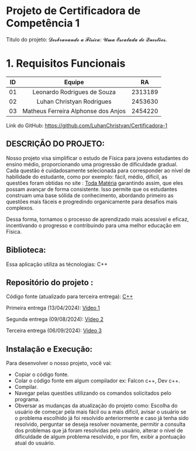 # Projeto de Certificadora de  Competência 1

Titulo do projeto: 𝓓𝓮𝓼𝓫𝓻𝓪𝓿𝓪𝓷𝓭𝓸 𝓪 𝓕𝓲́𝓼𝓲𝓬𝓪: 𝓤𝓶𝓪 𝓔𝓼𝓬𝓪𝓵𝓪𝓭𝓪 𝓭𝓮 𝓠𝓾𝓮𝓼𝓽𝓸̃𝓮𝓼.

# 1. Requisitos Funcionais


| ID   |                                 Equipe                                    |   RA       | 
| :--: | :-----------------------------------------------------------------------: | :--------: |
|   01 |              Leonardo Rodrigues de Souza                                  |  2313189   |    
|   02 |           Luhan Christyan Rodrigues                                    |  2453630   |   
|   03 |           Matheus Ferreira Alphonse dos Anjos                              |  2454220   |   



Link do GitHub: https://github.com/LuhanChristyan/Certificadora-1

DESCRIÇÃO DO PROJETO: 
-
Nosso projeto visa simplificar o estudo de Física para jovens estudantes do ensino médio, proporcionando uma progressão de dificuldade gradual. Cada questão é cuidadosamente selecionada para corresponder ao nível de habilidade do estudante, como por exemplo: fácil, médio, díficil, as questões foram obtidas no site :  [Toda Matéria](https://www.todamateria.com.br/exercicios/exercicios-de-fisica/) garantindo assim, que eles possam avançar de forma consistente. Isso permite que os estudantes construam uma base sólida de conhecimento, abordando primeiro as questões mais fáceis e progredindo organicamente para desafios mais complexos.

Dessa forma, tornamos o processo de aprendizado mais acessível e eficaz, incentivando o progresso e contribuindo para uma melhor educação em Física.

Biblioteca:
-
Essa aplicação utiliza as técnologias: 
C++

Repositório do projeto : 
- 
Código fonte (atualizado para terceira entrega): [C++](https://github.com/LuhanChristyan/Certificadora-1/blob/main/Código%20terceira%20entrega)

Primeira entrega (13/04/2024): [Vídeo 1](https://drive.google.com/file/d/1JxJYe66V2w6VEYvDmeSGpE5S1WWhRiFA/view?usp=sharing)

Segunda entrega (09/08/2024): [Vídeo 2](https://drive.google.com/file/d/1DWAzUearsIasYJ_9o2FXDgmrP1PQjhsY/view?usp=drive_link)

Terceira entrega (06/09/2024): [Vídeo 3](https://drive.google.com/file/d/1fC3xl9DN6oP3gB6cnhButzu-Lc9N226y/view?usp=sharing)


Instalação e Execução: 
-
Para desenvolver o nosso projeto, você vai: 

- Copiar o código fonte.
- Colar o código fonte em algum compilador ex: Falcon c++, Dev c++.
- Compilar.
- Navegar pelas questões utilizando os comandos solicitados pelo programa. 
- Obversar as mudanças da atualização do projeto como: Escolha do usuário de começar pela mais fácil ou a mais dificil, avisar o usuário se o problema escolhido já foi resolvido anteriormente e caso já tenha sido resolvido, perguntar se deseja resolver novamente, permitir a consulta dos problemas que já foram resolvidas pelo usuário, alterar o nível de dificuldade de algum problema resolvido, e por fim, exibir a pontuação atual do usuário. 

